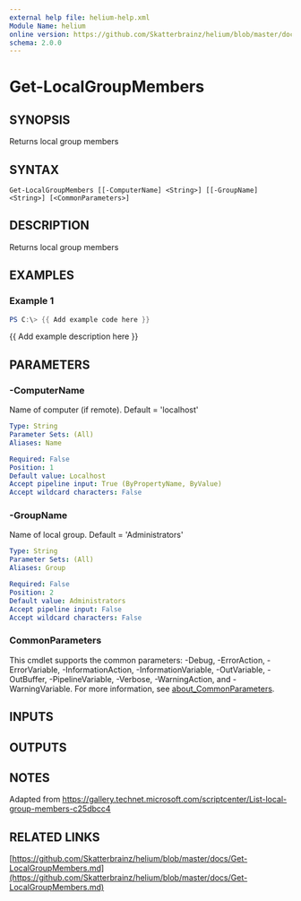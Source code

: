 ```yaml
---
external help file: helium-help.xml
Module Name: helium
online version: https://github.com/Skatterbrainz/helium/blob/master/docs/Get-LocalGroupMembers.md
schema: 2.0.0
---
```


# Get-LocalGroupMembers

## SYNOPSIS
Returns local group members

## SYNTAX

```
Get-LocalGroupMembers [[-ComputerName] <String>] [[-GroupName] <String>] [<CommonParameters>]
```

## DESCRIPTION
Returns local group members

## EXAMPLES

### Example 1
```powershell
PS C:\> {{ Add example code here }}
```

{{ Add example description here }}

## PARAMETERS

### -ComputerName
Name of computer (if remote).
Default = 'localhost'

```yaml
Type: String
Parameter Sets: (All)
Aliases: Name

Required: False
Position: 1
Default value: Localhost
Accept pipeline input: True (ByPropertyName, ByValue)
Accept wildcard characters: False
```

### -GroupName
Name of local group.
Default = 'Administrators'

```yaml
Type: String
Parameter Sets: (All)
Aliases: Group

Required: False
Position: 2
Default value: Administrators
Accept pipeline input: False
Accept wildcard characters: False
```

### CommonParameters
This cmdlet supports the common parameters: -Debug, -ErrorAction, -ErrorVariable, -InformationAction, -InformationVariable, -OutVariable, -OutBuffer, -PipelineVariable, -Verbose, -WarningAction, and -WarningVariable. For more information, see [about_CommonParameters](http://go.microsoft.com/fwlink/?LinkID=113216).

## INPUTS

## OUTPUTS

## NOTES
Adapted from https://gallery.technet.microsoft.com/scriptcenter/List-local-group-members-c25dbcc4

## RELATED LINKS

[https://github.com/Skatterbrainz/helium/blob/master/docs/Get-LocalGroupMembers.md](https://github.com/Skatterbrainz/helium/blob/master/docs/Get-LocalGroupMembers.md)

